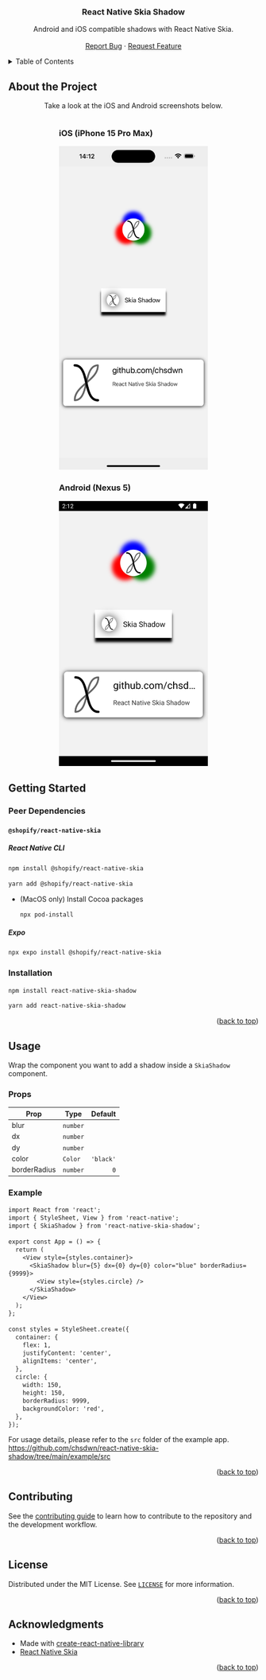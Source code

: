<div align="center">
  <a name="title"></a>
  <h3 align="center">React Native Skia Shadow</h3>
  
  <p align="center">
    Android and iOS compatible shadows with React Native Skia.
    <br />
    <br />
    <a href="https://github.com/chsdwn/react-native-skia-shadow/issues">Report Bug</a>
    ·
    <a href="https://github.com/chsdwn/react-native-skia-shadow/issues">Request Feature</a>
  </p>
</div>

<details>
  <summary>Table of Contents</summary>
  <ol>
    <li><a href="#about-the-project">About The Project</a></li>
    <li>
      <a href="#getting-started">Getting Started</a>
      <ul>
        <li><a href="#peer-dependencies">Peer Dependencies</a></li>
        <li><a href="#installation">Installation</a></li>
      </ul>
    </li>
    <li><a href="#usage">Usage</a></li>
    <li><a href="#contributing">Contributing</a></li>
    <li><a href="#license">License</a></li>
    <li><a href="#acknowledgments">Acknowledgments</a></li>
  </ol>
</details>

## About the Project

<p align="center">Take a look at the iOS and Android screenshots below.</p>

<div style="display: flex; justify-content: space-evenly; flex-wrap: wrap;">

<div>

### iOS (iPhone 15 Pro Max)

<img src="./assets/screenshots/ios.png" alt="React Native Skia Shadow iOS Screenshot" width="300" />

</div>

<div>

### Android (Nexus 5)

<img src="./assets/screenshots/android.png" alt="React Native Skia Shadow Android Screenshot" width="300" />

</div>

</div>

## Getting Started

### Peer Dependencies

#### `@shopify/react-native-skia`

##### React Native CLI

```sh
npm install @shopify/react-native-skia
```

```sh
yarn add @shopify/react-native-skia
```

- (MacOS only) Install Cocoa packages

  ```sh
  npx pod-install
  ```

##### Expo

```sh
npx expo install @shopify/react-native-skia
```

### Installation

```sh
npm install react-native-skia-shadow
```

```sh
yarn add react-native-skia-shadow
```

<p align="right">(<a href="#title">back to top</a>)</p>

## Usage

Wrap the component you want to add a shadow inside a `SkiaShadow` component.

### Props

| Prop         | Type     |   Default |
| ------------ | -------- | --------: |
| blur         | `number` |           |
| dx           | `number` |           |
| dy           | `number` |           |
| color        | `Color`  | `'black'` |
| borderRadius | `number` |       `0` |

### Example

```tsx
import React from 'react';
import { StyleSheet, View } from 'react-native';
import { SkiaShadow } from 'react-native-skia-shadow';

export const App = () => {
  return (
    <View style={styles.container}>
      <SkiaShadow blur={5} dx={0} dy={0} color="blue" borderRadius={9999}>
        <View style={styles.circle} />
      </SkiaShadow>
    </View>
  );
};

const styles = StyleSheet.create({
  container: {
    flex: 1,
    justifyContent: 'center',
    alignItems: 'center',
  },
  circle: {
    width: 150,
    height: 150,
    borderRadius: 9999,
    backgroundColor: 'red',
  },
});
```

For usage details, please refer to the `src` folder of the example app. https://github.com/chsdwn/react-native-skia-shadow/tree/main/example/src

<p align="right">(<a href="#title">back to top</a>)</p>

## Contributing

See the [contributing guide](https://github.com/chsdwn/react-native-skia-shadow/blob/main/CONTRIBUTING.md) to learn how to contribute to the repository and the development workflow.

<p align="right">(<a href="#title">back to top</a>)</p>

## License

Distributed under the MIT License. See [`LICENSE`](https://github.com/chsdwn/react-native-skia-shadow/blob/main/LICENSE) for more information.

<p align="right">(<a href="#title">back to top</a>)</p>

## Acknowledgments

- Made with [create-react-native-library](https://github.com/callstack/react-native-builder-bob)
- [React Native Skia](https://github.com/Shopify/react-native-skia)

<p align="right">(<a href="#title">back to top</a>)</p>
